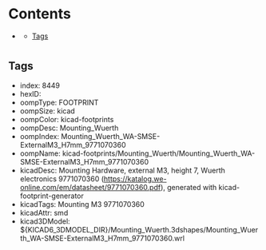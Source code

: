 



Contents
========

* [](#)
	* [Tags](#tags)

# 

## Tags

- index: 8449
- hexID: 
- oompType: FOOTPRINT
- oompSize: kicad
- oompColor: kicad-footprints
- oompDesc: Mounting_Wuerth
- oompIndex: Mounting_Wuerth_WA-SMSE-ExternalM3_H7mm_9771070360
- oompName: kicad-footprints/Mounting_Wuerth/Mounting_Wuerth_WA-SMSE-ExternalM3_H7mm_9771070360
- kicadDesc: Mounting Hardware, external M3, height 7, Wuerth electronics 9771070360 (https://katalog.we-online.com/em/datasheet/9771070360.pdf), generated with kicad-footprint-generator
- kicadTags: Mounting M3 9771070360
- kicadAttr: smd
- kicad3DModel: ${KICAD6_3DMODEL_DIR}/Mounting_Wuerth.3dshapes/Mounting_Wuerth_WA-SMSE-ExternalM3_H7mm_9771070360.wrl
